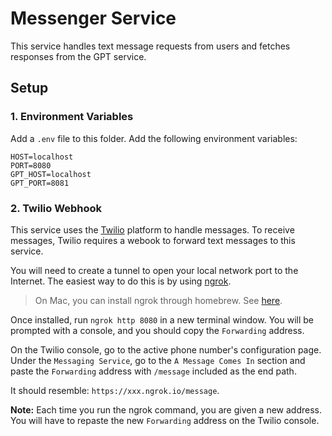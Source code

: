 # Messenger Service

This service handles text message requests from users and fetches responses from the GPT service.

## Setup

### 1. Environment Variables

Add a `.env` file to this folder. Add the following environment variables:

```
HOST=localhost
PORT=8080
GPT_HOST=localhost
GPT_PORT=8081
```

### 2. Twilio Webhook

This service uses the [Twilio](https://www.twilio.com) platform to handle messages. To receive messages, Twilio requires a webook to forward text messages to this service.

You will need to create a tunnel to open your local network port to the Internet. The easiest way to do this is by using [ngrok](https://ngrok.com).

> On Mac, you can install ngrok through homebrew. See [here](https://formulae.brew.sh/cask/ngrok).

Once installed, run `ngrok http 8080` in a new terminal window. You will be prompted with a console, and you should copy the `Forwarding` address.

On the Twilio console, go to the active phone number's configuration page. Under the `Messaging Service`, go to the `A Message Comes In` section and paste the `Forwarding` address with `/message` included as the end path.

It should resemble: `https://xxx.ngrok.io/message`.

**Note:** Each time you run the ngrok command, you are given a new address. You will have to repaste the new `Forwarding` address on the Twilio console.
